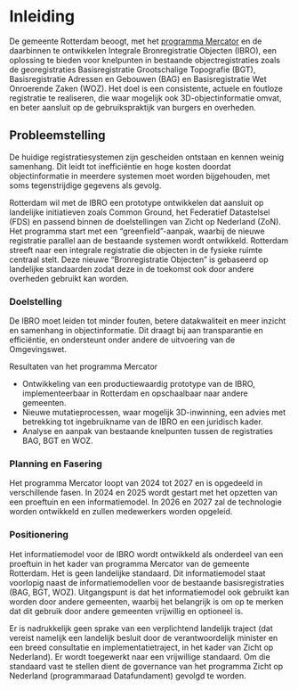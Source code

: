 # Inleiding

De gemeente Rotterdam beoogt, met het [programma Mercator](https://www.rotterdam.nl/mercator) en de daarbinnen te ontwikkelen Integrale Bronregistratie Objecten (IBRO), een oplossing te bieden voor knelpunten in bestaande objectregistraties zoals de georegistraties Basisregistratie Grootschalige Topografie (BGT), Basisregistratie Adressen en Gebouwen (BAG) en Basisregistratie Wet Onroerende Zaken (WOZ). Het doel is een consistente, actuele en foutloze registratie te realiseren, die waar mogelijk ook 3D-objectinformatie omvat, en beter aansluit op de gebruikspraktijk van burgers en overheden.

## Probleemstelling

De huidige registratiesystemen zijn gescheiden ontstaan en kennen weinig samenhang. Dit leidt tot 
inefficiëntie en hoge kosten doordat objectinformatie in meerdere systemen moet worden 
bijgehouden, met soms tegenstrijdige gegevens als gevolg.

Rotterdam wil met de IBRO een prototype ontwikkelen dat aansluit op landelijke initiatieven zoals 
Common Ground, het Federatief Datastelsel (FDS) en passend binnen de doelstellingen van Zicht op 
Nederland (ZoN). Het programma start met een “greenfield”-aanpak, waarbij de nieuwe registratie 
parallel aan de bestaande systemen wordt ontwikkeld. Rotterdam streeft naar een integrale 
registratie die objecten in de fysieke ruimte centraal stelt. Deze nieuwe “Bronregistratie Objecten” is gebaseerd op landelijke standaarden zodat deze in de toekomst ook door andere overheden 
gebruikt kan worden.

### Doelstelling

De IBRO moet leiden tot minder fouten, betere datakwaliteit en meer inzicht en samenhang in 
objectinformatie. Dit draagt bij aan transparantie en efficiëntie, en ondersteunt onder andere de 
uitvoering van de Omgevingswet.

Resultaten van het programma Mercator
- Ontwikkeling van een productiewaardig prototype van de IBRO, implementeerbaar in Rotterdam 
en opschaalbaar naar andere gemeenten.
- Nieuwe mutatieprocessen, waar mogelijk 3D-inwinning, een advies met betrekking tot
ingebruikname van de IBRO en een juridisch kader.
- Analyse en aanpak van bestaande knelpunten tussen de registraties BAG, BGT en WOZ.

### Planning en Fasering

Het programma Mercator loopt van 2024 tot 2027 en is opgedeeld in verschillende fasen. In 2024 en 
2025 wordt gestart met het opzetten van een proeftuin en een informatiemodel. In 2026 en 2027 zal 
de technologie worden ontwikkeld en zullen medewerkers worden opgeleid.

### Positionering

Het informatiemodel voor de IBRO wordt ontwikkeld als onderdeel van een proeftuin in het kader van programma Mercator van de gemeente Rotterdam. Het is geen landelijke standaard. Dit informatiemodel staat voorlopig naast de informatiemodellen voor de bestaande 
basisregistraties (BAG, BGT, WOZ). Uitgangspunt is dat het informatiemodel ook gebruikt 
kan worden door andere gemeenten, waarbij het belangrijk is om op te merken dat dit gebruik door andere gemeenten vrijwillig en optioneel is. 

Er is nadrukkelijk geen sprake van een verplichtend landelijk traject (dat vereist namelijk 
een landelijk besluit door de verantwoordelijk minister en een breed consultatie en 
implementatietraject, in het kader van Zicht op Nederland). Er wordt toegewerkt naar een 
vrijwillige standaard. Om die standaard vast te stellen dient de governance van het programma Zicht op  Nederland (programmaraad Datafundament) gevolgd te worden.
